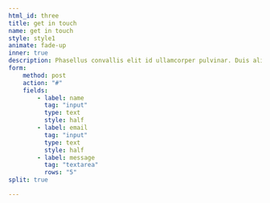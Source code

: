 ```yaml
---
html_id: three
title: get in touch
name: get in touch
style: style1
animate: fade-up
inner: true
description: Phasellus convallis elit id ullamcorper pulvinar. Duis aliquam turpis mauris, eu ultricies erat malesuada quis. Aliquam dapibus, lacus eget hendrerit bibendum, urna est aliquam sem, sit amet imperdiet est velit quis lorem.
form:
    method: post
    action: "#"
    fields: 
        - label: name
          tag: "input"
          type: text
          style: half
        - label: email
          tag: "input"
          type: text
          style: half
        - label: message
          tag: "textarea"
          rows: "5"
split: true

---
```

